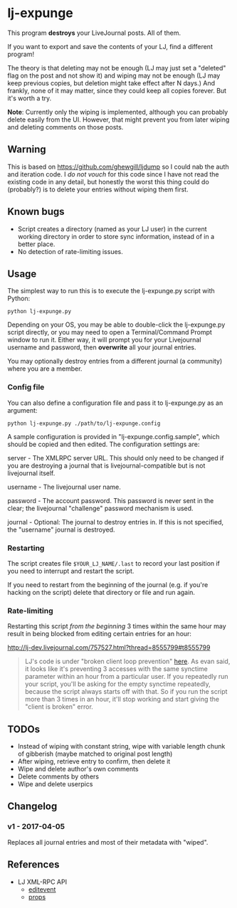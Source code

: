 # lj-expunge

This program **destroys** your LiveJournal posts. All of them.

If you want to export and save the contents of your LJ, find a
different program!

The theory is that deleting may not be enough (LJ may just set a
"deleted" flag on the post and not show it) and wiping may not be
enough (LJ may keep previous copies, but deletion might take effect
after N days.) And frankly, none of it may matter, since they could
keep all copies forever. But it's worth a try.

**Note**: Currently only the wiping is implemented, although you can
probably delete easily from the UI. However, that might prevent you
from later wiping and deleting comments on those posts.

## Warning

This is based on https://github.com/ghewgill/ljdump so I could nab the
auth and iteration code. I *do not vouch* for this code since I have
not read the existing code in any detail, but honestly the worst this
thing could do (probably?) is to delete your entries without wiping
them first.

## Known bugs

- Script creates a directory (named as your LJ user) in the current
  working directory in order to store sync information, instead of in
  a better place.
- No detection of rate-limiting issues.

## Usage

The simplest way to run this is to execute the lj-expunge.py script with Python:

`python lj-expunge.py`

Depending on your OS, you may be able to double-click the lj-expunge.py script
directly, or you may need to open a Terminal/Command Prompt window to run it.
Either way, it will prompt you for your Livejournal username and password,
then **overwrite** all your journal entries.

You may optionally destroy entries from a different journal (a community)
where you are a member.

### Config file

You can also define a configuration file and pass it to lj-expunge.py
as an argument:

`python lj-expunge.py ./path/to/lj-expunge.config`

A sample configuration is provided in "lj-expunge.config.sample",
which should be copied and then edited.  The configuration settings
are:

  server - The XMLRPC server URL. This should only need to be changed
           if you are destroying a journal that is livejournal-compatible
           but is not livejournal itself.

  username - The livejournal user name.

  password - The account password. This password is never sent in the
             clear; the livejournal "challenge" password mechanism is used.

  journal - Optional: The journal to destroy entries in. If this is
            not specified, the "username" journal is destroyed.

### Restarting

The script creates file `$YOUR_LJ_NAME/.last` to record your last
position if you need to interrupt and restart the script.

If you need to restart from the beginning of the journal (e.g. if
you're hacking on the script) delete that directory or file and run
again.

### Rate-limiting

Restarting this script *from the beginning* 3 times within the same
hour may result in being blocked from editing certain entries for an
hour:

http://lj-dev.livejournal.com/757527.html?thread=8555799#t8555799

> LJ's code is under "broken client loop prevention"
> [here](http://code.sixapart.com/trac/livejournal/browser/trunk/cgi-bin/ljprotocol.pl). As
> evan said, it looks like it's preventing 3 accesses with the same
> synctime parameter within an hour from a particular user. If you
> repeatedly run your script, you'll be asking for the empty synctime
> repeatedly, because the script always starts off with that. So if
> you run the script more than 3 times in an hour, it'll stop working
> and start giving the "client is broken" error.

## TODOs

- Instead of wiping with constant string, wipe with variable length
  chunk of gibberish (maybe matched to original post length)
- After wiping, retrieve entry to confirm, then delete it
- Wipe and delete author's own comments
- Delete comments by others
- Wipe and delete userpics

## Changelog

### v1 - 2017-04-05

Replaces all journal entries and most of their metadata with "wiped".

## References

- LJ XML-RPC API
    - [editevent](http://www.livejournal.com/doc/server/ljp.csp.xml-rpc.editevent.html)
    - [props](http://www.livejournal.com/doc/server/ljp.csp.proplist.html)
